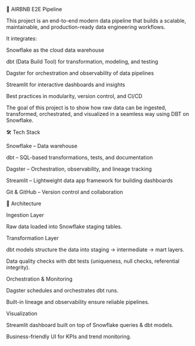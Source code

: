 🚀 AIRBNB E2E Pipeline

This project is an end-to-end modern data pipeline that builds a scalable, maintainable, and production-ready data engineering workflows.

It integrates:

Snowflake as the cloud data warehouse

dbt (Data Build Tool) for transformation, modeling, and testing

Dagster for orchestration and observability of data pipelines

Streamlit for interactive dashboards and insights

Best practices in modularity, version control, and CI/CD

The goal of this project is to show how raw data can be ingested, transformed, orchestrated, and visualized in a seamless way using DBT on Snowflake.

🛠️ Tech Stack

Snowflake – Data warehouse

dbt – SQL-based transformations, tests, and documentation

Dagster – Orchestration, observability, and lineage tracking

Streamlit – Lightweight data app framework for building dashboards

Git & GitHub – Version control and collaboration

🔄 Architecture

Ingestion Layer

Raw data loaded into Snowflake staging tables.

Transformation Layer

dbt models structure the data into staging → intermediate → mart layers.

Data quality checks with dbt tests (uniqueness, null checks, referential integrity).

Orchestration & Monitoring

Dagster schedules and orchestrates dbt runs.

Built-in lineage and observability ensure reliable pipelines.

Visualization

Streamlit dashboard built on top of Snowflake queries & dbt models.

Business-friendly UI for KPIs and trend monitoring.
